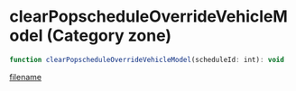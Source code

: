 # clearPopscheduleOverrideVehicleModel (Category zone)

```js
function clearPopscheduleOverrideVehicleModel(scheduleId: int): void
```

[filename](clearPopscheduleOverrideVehicleModel_m.md ':include')